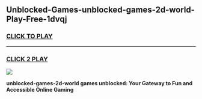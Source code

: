 
## Unblocked-Games-unblocked-games-2d-world-Play-Free-1dvqj
<h3>
<a href="https://premium76.site?title=unblocked-games-2d-world&ref=15A">CLICK TO PLAY</a></h3>
<hr>

<h3>
<a href="https://premium76.site?title=unblocked-games-2d-world&ref=15A">CLICK 2 PLAY</a>
  
</h3>

<a href="https://premium76.site?title=unblocked-games-2d-world&ref=15A"><img src="https://clearcache.store/games.png"></a>


**unblocked-games-2d-world games unblocked: Your Gateway to Fun and Accessible Online Gaming**
